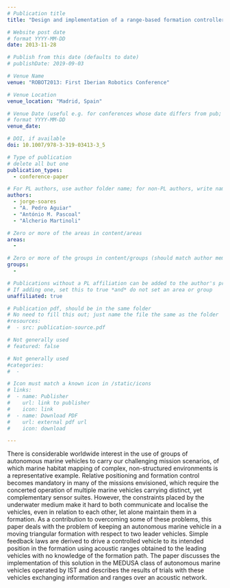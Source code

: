```yaml
---
# Publication title
title: "Design and implementation of a range-based formation controller for marine robots"

# Website post date
# format YYYY-MM-DD
date: 2013-11-28

# Publish from this date (defaults to date)
# publishDate: 2019-09-03

# Venue Name
venue: "ROBOT2013: First Iberian Robotics Conference"

# Venue Location
venue_location: "Madrid, Spain"

# Venue Date (useful e.g. for conferences whose date differs from pub; defaults to date)
# format YYYY-MM-DD
venue_date:

# DOI, if available
doi: 10.1007/978-3-319-03413-3_5

# Type of publication
# delete all but one
publication_types:
  - conference-paper

# For PL authors, use author folder name; for non-PL authors, write name as in paper within ""
authors:
  - jorge-soares
  - "A. Pedro Aguiar"
  - "António M. Pascoal"
  - "Alcherio Martinoli"

# Zero or more of the areas in content/areas
areas:
  -

# Zero or more of the groups in content/groups (should match author membership)
groups:
  -

# Publications without a PL affiliation can be added to the author's profile without showing up elsewhere
# If adding one, set this to true *and* do not set an area or group
unaffiliated: true

# Publication pdf, should be in the same folder
# No need to fill this out; just name the file the same as the folder
#resources:
#  - src: publication-source.pdf

# Not generally used
# featured: false

# Not generally used
#categories:
#  -

# Icon must match a known icon in /static/icons
# links:
#  - name: Publisher
#    url: link to publisher
#    icon: link
#  - name: Download PDF
#    url: external pdf url
#    icon: download

---
```


There is considerable worldwide interest in the use of groups of autonomous marine vehicles to carry our challenging mission scenarios, of which marine habitat mapping of complex, non-structured environments is a representative example. Relative positioning and formation control becomes mandatory in many of the missions envisioned, which require the concerted operation of multiple marine vehicles carrying distinct, yet complementary sensor suites. However, the constraints placed by the underwater medium make it hard to both communicate and localise the vehicles, even in relation to each other, let alone maintain them in a formation. As a contribution to overcoming some of these problems, this paper deals with the problem of keeping an autonomous marine vehicle in a moving triangular formation with respect to two leader vehicles. Simple feedback laws are derived to drive a controlled vehicle to its intended position in the formation using acoustic ranges obtained to the leading vehicles with no knowledge of the formation path. The paper discusses the implementation of this solution in the MEDUSA class of autonomous marine vehicles operated by IST and describes the results of trials with these vehicles exchanging information and ranges over an acoustic network.
